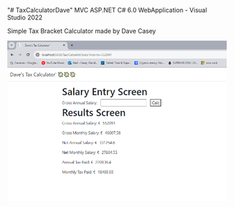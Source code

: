 "# TaxCalculatorDave"
MVC ASP.NET C# 6.0 WebApplication - Visual Studio 2022

Simple Tax Bracket Calculator made by Dave Casey



![alt text](https://github.com/caseydj12/TaxCalculatorDave/blob/main/TaxCalc/Images/pictureForReadMe.PNG?raw=true)